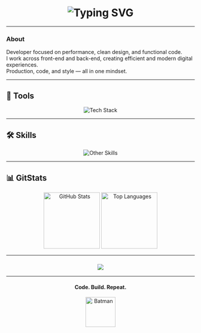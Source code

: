 <h1 align="center"> <img src="https://readme-typing-svg.demolab.com?font=JetBrains+Mono&weight=900&size=35&duration=2800&pause=1000&color=9B5DE5&center=true&vCenter=true&width=700&lines=Welcome;Fullstack+Developer;Hello+World" alt="Typing SVG" /> </h1>

---

### About
Developer focused on performance, clean design, and functional code.  
I work across front-end and back-end, creating efficient and modern digital experiences.  
Production, code, and style — all in one mindset.


---

## 🧰 Tools

<p align="center">
  <img src="https://skillicons.dev/icons?i=html,css,js,py,java,vscode" alt="Tech Stack" />
</p>

---

## 🛠 Skills

<p align="center">
  <img src="https://skillicons.dev/icons?i=git,github,linux,figma" alt="Other Skills" />
</p>

---

## 📊 GitStats
  <p align="center">
  <img height="150" src="https://github-readme-stats.vercel.app/api?username=H4rris0nDev&theme=dracula&show_icons=true&include_all_commits=true" alt="GitHub Stats" />
  <img height="150" src="https://github-readme-stats.vercel.app/api/top-langs/?username=H4rris0nDev&theme=dracula&layout=compact" alt="Top Languages" />
</p>

---

<h3 align="center">
  <a href="https://github.com/H4rris0nDev">
    <img src="https://img.shields.io/badge/View%20Projects-9B5DE5?style=for-the-badge&logo=github&logoColor=white" />
  </a>
</h3>

---

<h4 align="center">
  Code. Build. Repeat.
</h4>

<p align="center">
  <img src="https://pngfre.com/wp-content/uploads/batman-66.png" alt="Batman" width="80px" />
</p>
